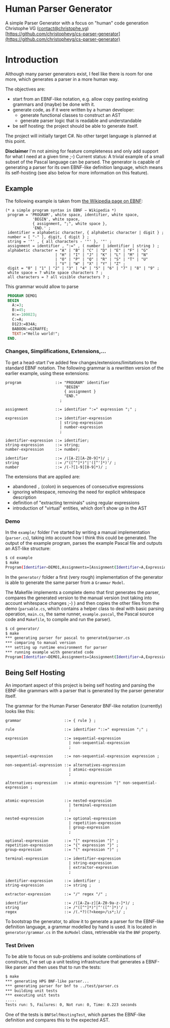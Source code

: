 # Human Parser Generator

A simple Parser Generator with a focus on "human" code generation    
Christophe VG (<contact@christophe.vg>)  
[https://github.com/christophevg/cs-parser-generator](https://github.com/christophevg/cs-parser-generator)

# Introduction

Although many parser generators exist, I feel like there is room for one more, which generates a parser in a more human way.

The objectives are:

* start from an EBNF-like notation, e.g. allow copy pasting existing grammars and (maybe) be done with it.
* generate code, as if it were written by a human developer:
	* generate functional classes to construct an AST
	* generate parser logic that is readable and understandable
* be self hosting: the project should be able to generate itself.

The project will initially target C#. No other target language is planned at this point.

**Disclaimer** I'm not aiming for feature completeness and only add support for what I need at a given time ;-) Current status: A trivial example of a small subset of the Pascal language can be parsed. The generator is capable of generating a parser for its own EBNF-like definition language, which means its self-hosting (see also below for more information on this feature).

## Example

The following example is taken from [the Wikipedia page on EBNF](https://en.wikipedia.org/wiki/Extended_Backus–Naur_form):

```ebnf
(* a simple program syntax in EBNF − Wikipedia *)
 program = 'PROGRAM', white space, identifier, white space, 
            'BEGIN', white space, 
            { assignment, ";", white space }, 
            'END.' ;
 identifier = alphabetic character, { alphabetic character | digit } ;
 number = [ "-" ], digit, { digit } ;
 string = '"' , { all characters - '"' }, '"' ;
 assignment = identifier , ":=" , ( number | identifier | string ) ;
 alphabetic character = "A" | "B" | "C" | "D" | "E" | "F" | "G"
                      | "H" | "I" | "J" | "K" | "L" | "M" | "N"
                      | "O" | "P" | "Q" | "R" | "S" | "T" | "U"
                      | "V" | "W" | "X" | "Y" | "Z" ;
 digit = "0" | "1" | "2" | "3" | "4" | "5" | "6" | "7" | "8" | "9" ;
 white space = ? white space characters ? ;
 all characters = ? all visible characters ? ;
```

This grammar would allow to parse

```pascal
 PROGRAM DEMO1
 BEGIN
   A:=3;
   B:=45;
   H:=-100023;
   C:=A;
   D123:=B34A;
   BABOON:=GIRAFFE;
   TEXT:="Hello world!";
 END.
```

### Changes, Simplifications, Extensions,...

To get a head-start I've added few changes/extensions/limitations to the standard EBNF notation. The following grammar is a rewritten version of the earlier example, using these extensions:

```ebnf
program               ::= "PROGRAM" identifier
                          "BEGIN"
                          { assignment }
                          "END."
                        ;

assignment            ::= identifier ":=" expression ";" ;

expression            ::= identifier-expression
                        | string-expression
                        | number-expression
                        ;

identifier-expression ::= identifier;
string-expression     ::= string;
number-expression     ::= number;

identifier            ::= /([A-Z][A-Z0-9]*)/ ;
string                ::= /"([^"]*)"|'([^']*)'/ ;
number                ::= /(-?[1-9][0-9]*)/ ;
```

The extensions that are applied are:

* abandoned `,` (colon) in sequences of consecutive expressions
* ignoring whitespace, removing the need for explicit whitespace description
* definition of "extracting terminals" using regular expressions
* introduction of "virtual" entities, which don't show up in the AST

### Demo

In the `example/` folder I've started by writing a manual implementation (`parser.cs`), taking into account how I think this could be generated. The output of the example program, parses the example Pascal file and outputs an AST-like structure:

```bash
$ cd example
$ make
Program(Identifier=DEMO1,Assignments=[Assignment(Identifier=A,Expression=NumberExpression(Number=3)),Assignment(Identifier=B,Expression=NumberExpression(Number=45)),Assignment(Identifier=H,Expression=NumberExpression(Number=-100023)),Assignment(Identifier=C,Expression=IdentifierExpression(Identifier=A)),Assignment(Identifier=D123,Expression=IdentifierExpression(Identifier=B34A)),Assignment(Identifier=BABOON,Expression=IdentifierExpression(Identifier=GIRAFFE)),Assignment(Identifier=TEXT,Expression=StringExpression(String=Hello world!))])
```

In the `generator/` folder a first (very rough) implementation of the generator is able to generate the same parser from a `Grammar` `Model`.

The Makefile implements a complete demo that first generates the parser, compares the generated version to the manual version (not taking into account whitespace changes ;-) ) and then copies the other files from the demo (`parsable.cs`, which contains a helper class to deal with basic parsing operation, `main.cs`, the same runner, `example.pascal`, the Pascal source code and `Makefile`, to compile and run the parser).

```bash
$ cd generator/
$ make
*** generating parser for pascal to generated/parser.cs
*** comparing to manual version
*** setting up runtime environment for parser
*** running example with generated code
Program(Identifier=DEMO1,Assignments=[Assignment(Identifier=A,Expression=NumberExpression(Number=3)),Assignment(Identifier=B,Expression=NumberExpression(Number=45)),Assignment(Identifier=H,Expression=NumberExpression(Number=-100023)),Assignment(Identifier=C,Expression=IdentifierExpression(Identifier=A)),Assignment(Identifier=D123,Expression=IdentifierExpression(Identifier=B34A)),Assignment(Identifier=BABOON,Expression=IdentifierExpression(Identifier=GIRAFFE)),Assignment(Identifier=TEXT,Expression=StringExpression(String=Hello world!))])
```

## Being Self Hosting

An important aspect of this project is being self hosting and parsing the EBNF-like grammars with a parser that is generated by the parser generator itself.

The grammar for the Human Parser Generator BNF-like notation (currently) looks like this:

```ebnf
grammar                   ::= { rule } ;

rule                      ::= identifier "::=" expression ";" ;

expression                ::= sequential-expression
                            | non-sequential-expression
                            ;

sequential-expression     ::= non-sequential-expression expression ;

non-sequential-expression ::= alternatives-expression
                            | atomic-expression
                            ;

alternatives-expression   ::= atomic-expression "|" non-sequential-expression ;


atomic-expression         ::= nested-expression
                            | terminal-expression
                            ;

nested-expression         ::= optional-expression
                            | repetition-expression
                            | group-expression
                            ;

optional-expression       ::= "[" expression "]" ;
repetition-expression     ::= "{" expression "}" ;
group-expression          ::= "(" expression ")" ;

terminal-expression       ::= identifier-expression
                            | string-expression
                            | extractor-expression
                            ;

identifier-expression     ::= identifier ;
string-expression         ::= string ;

extractor-expression      ::= "/" regex "/" ;

identifier                ::= /([A-Za-z][A-Z0-9a-z-]*)/ ;
string                    ::= /"([^"]*)"|^'([^']*)'/ ;
regex                     ::= /(.*?)(?<keep>/\s*;)/ ;
```

To bootstrap the generator, to allow it to generate a parser for the EBNF-like definition language, a grammar modelled by hand is used. It is located in `generator/grammar.cs` in the `AsModel` class, retrievable via the `BNF` property.

### Test Driven

To be able to focus on sub-problems and isolate combinations of constructs, I've set up a unit testing infrastructure that generates a EBNF-like parser and then uses that to run the tests:

```bash
$ make
*** generating HPG BNF-like parser...
*** generating parser for bnf to ../test/parser.cs
*** building unit tests
*** executing unit tests
.....
Tests run: 5, Failures: 0, Not run: 0, Time: 0.223 seconds
```

One of the tests is `BNFSelfHostingTest`, which parses the EBNF-like definition and compares this to the expected AST.
